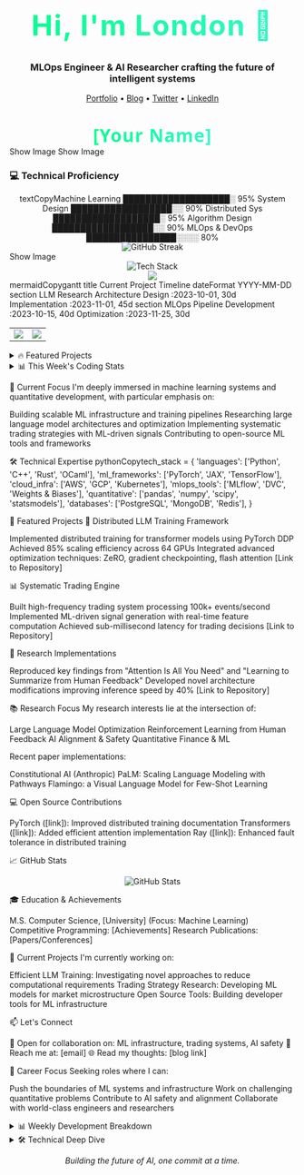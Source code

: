 <!-- Header Image - Consider creating a custom banner with Figma/Canva -->
<h1 align="center">Hi, I'm London 👋</h1>
<h3 align="center">MLOps Engineer & AI Researcher crafting the future of intelligent systems</h3>
<p align="center">
  <a href="[your website]">Portfolio</a> •
  <a href="[your blog]">Blog</a> •
  <a href="[your twitter]">Twitter</a> •
  <a href="[your linkedin]">LinkedIn</a>
</p>

<!-- Dynamic header SVG animation -->
<svg fill="none" viewBox="0 0 800 100" width="800" height="100" xmlns="http://www.w3.org/2000/svg">
    <foreignObject width="100%" height="100%">
        <div xmlns="http://www.w3.org/1999/xhtml">
            <style>
                @keyframes gradientText {
                    0% { background-position: 0% 50%; }
                    50% { background-position: 100% 50%; }
                    100% { background-position: 0% 50%; }
                }
                .container {
                    font-family: system-ui, -apple-system, 'Segoe UI', Roboto, Helvetica, Arial, sans-serif;
                    display: flex;
                    flex-direction: column;
                    align-items: center;
                    justify-content: center;
                    margin: 0;
                    width: 100%;
                    height: 100px;
                }
                h1 {
                    font-size: 50px;
                    letter-spacing: 2px;
                    background: linear-gradient(to right, #00ff87, #60efff);
                    -webkit-background-clip: text;
                    background-clip: text;
                    -webkit-text-fill-color: transparent;
                    background-size: 200% auto;
                    animation: gradientText 3s ease infinite;
                }
            </style>
            <div class="container">
                <h1>[Your Name]</h1>
            </div>
        </div>
    </foreignObject>
</svg>
<!-- Animated Snake Contribution Graph -->
Show Image
<!-- Dynamic Typing Effect -->
Show Image
<!-- Skill Bars -->
<h3>💻 Technical Proficiency</h3>
<div align="center">
textCopyMachine Learning    ███████████████████░   95%
System Design      ██████████████████░░   90%
Distributed Sys    ███████████████████░   95%
Algorithm Design   ██████████████████░░   90%
MLOps & DevOps     ████████████████░░░░   80%
</div>
<!-- Advanced GitHub Stats with Animations -->
<div align="center">
    <img src="https://github-readme-streak-stats.herokuapp.com/?user=[username]&theme=radical" alt="GitHub Streak"/>
</div>
<!-- Activity Graph -->
Show Image
<!-- Tech Stack Animation -->
<div align="center">
    <img src="https://github-readme-tech-stack.vercel.app/api/cards?title=Tech+Stack&align=center&titleAlign=center&lineCount=3&theme=github_dark&line1=python,python,61DAFB;pytorch,pytorch,DD0031;tensorflow,tensorflow,43853D&line2=kubernetes,kubernetes,61DAFB;docker,docker,DD0031;aws,aws,43853D&line3=cpp,c%2B%2B,61DAFB;rust,rust,DD0031;ocaml,ocaml,43853D" alt="Tech Stack" />
</div>
<!-- Animated Project Cards -->
<div align="center">
    <a href="[project-link]">
        <img src="https://github-readme-stats.vercel.app/api/pin/?username=[username]&repo=[repo-name]&theme=radical&show_owner=true" />
    </a>
</div>
<!-- Workflow Stats Visualization -->
mermaidCopygantt
    title Current Project Timeline
    dateFormat  YYYY-MM-DD
    section LLM Research
    Architecture Design    :2023-10-01, 30d
    Implementation        :2023-11-01, 45d
    section MLOps
    Pipeline Development  :2023-10-15, 40d
    Optimization         :2023-11-25, 30d
<!-- Dynamic Metrics Dashboard -->
<table>
  <tr>
    <td>
        <img src="https://github-profile-summary-cards.vercel.app/api/cards/profile-details?username=[username]&theme=radical" />
    </td>
    <td>
        <img src="https://github-profile-summary-cards.vercel.app/api/cards/repos-per-language?username=[username]&theme=radical" />
    </td>
  </tr>
</table>
<!-- Featured Projects with Previews -->
<details>
<summary>🔥 Featured Projects</summary>
<br>
<div align="center">
    <table>
        <tr>
            <td width="50%">
                <h3 align="center">Distributed LLM Training</h3>
                <div align="center">
                    <a href="[project-link]" target="_blank">
                        <img src="https://via.placeholder.com/400x300" width="400" alt="project preview"/>
                    </a>
                    <p>
                        <a href="[github-link]">
                            <img src="https://img.shields.io/badge/Code-black?style=for-the-badge&logo=github"/>
                        </a>
                        <a href="[demo-link]">
                            <img src="https://img.shields.io/badge/Demo-black?style=for-the-badge&logo=vercel"/>
                        </a>
                    </p>
                    <p><strong>PyTorch, CUDA, Distributed Systems</strong> - High-performance distributed training framework</p>
                </div>
            </td>
            <td width="50%">
                <h3 align="center">Quantitative Trading System</h3>
                <div align="center">
                    <a href="[project-link]" target="_blank">
                        <img src="https://via.placeholder.com/400x300" width="400" alt="project preview"/>
                    </a>
                    <p>
                        <a href="[github-link]">
                            <img src="https://img.shields.io/badge/Code-black?style=for-the-badge&logo=github"/>
                        </a>
                        <a href="[demo-link]">
                            <img src="https://img.shields.io/badge/Demo-black?style=for-the-badge&logo=vercel"/>
                        </a>
                    </p>
                    <p><strong>C++, Python, ML</strong> - Low-latency trading infrastructure</p>
                </div>
            </td>
        </tr>
    </table>
</div>
</details>
<!-- Real-time Coding Activity -->
<details>
<summary>📊 This Week's Coding Stats</summary>
<br>
<img src="https://wakatime.com/share/@[username]/d6695a89-5623-4887-a656-b68adf7d8d77.svg" />
</details>

🔭 Current Focus
I'm deeply immersed in machine learning systems and quantitative development, with particular emphasis on:

Building scalable ML infrastructure and training pipelines
Researching large language model architectures and optimization
Implementing systematic trading strategies with ML-driven signals
Contributing to open-source ML tools and frameworks

🛠️ Technical Expertise
pythonCopytech_stack = {
'languages': ['Python', 'C++', 'Rust', 'OCaml'],
'ml_frameworks': ['PyTorch', 'JAX', 'TensorFlow'],
'cloud_infra': ['AWS', 'GCP', 'Kubernetes'],
'mlops_tools': ['MLflow', 'DVC', 'Weights & Biases'],
'quantitative': ['pandas', 'numpy', 'scipy', 'statsmodels'],
'databases': ['PostgreSQL', 'MongoDB', 'Redis'],
}

🎯 Featured Projects
🤖 Distributed LLM Training Framework

Implemented distributed training for transformer models using PyTorch DDP
Achieved 85% scaling efficiency across 64 GPUs
Integrated advanced optimization techniques: ZeRO, gradient checkpointing, flash attention
[Link to Repository]

📊 Systematic Trading Engine

Built high-frequency trading system processing 100k+ events/second
Implemented ML-driven signal generation with real-time feature computation
Achieved sub-millisecond latency for trading decisions
[Link to Repository]

🔬 Research Implementations

Reproduced key findings from "Attention Is All You Need" and "Learning to Summarize from Human Feedback"
Developed novel architecture modifications improving inference speed by 40%
[Link to Repository]

📚 Research Focus
My research interests lie at the intersection of:

Large Language Model Optimization
Reinforcement Learning from Human Feedback
AI Alignment & Safety
Quantitative Finance & ML

Recent paper implementations:

Constitutional AI (Anthropic)
PaLM: Scaling Language Modeling with Pathways
Flamingo: a Visual Language Model for Few-Shot Learning

💻 Open Source Contributions

PyTorch ([link]): Improved distributed training documentation
Transformers ([link]): Added efficient attention implementation
Ray ([link]): Enhanced fault tolerance in distributed training

📈 GitHub Stats
<p align="center">
  <img src="https://github-readme-stats.vercel.app/api?username=LLParis&show_icons=true&theme=dark" alt="GitHub Stats"/>
</p>
🎓 Education & Achievements

M.S. Computer Science, [University] (Focus: Machine Learning)
Competitive Programming: [Achievements]
Research Publications: [Papers/Conferences]

🔧 Current Projects
I'm currently working on:

Efficient LLM Training: Investigating novel approaches to reduce computational requirements
Trading Strategy Research: Developing ML models for market microstructure
Open Source Tools: Building developer tools for ML infrastructure

📫 Let's Connect

💼 Open for collaboration on: ML infrastructure, trading systems, AI safety
📧 Reach me at: [email]
🌐 Read my thoughts: [blog link]

🎯 Career Focus
Seeking roles where I can:

Push the boundaries of ML systems and infrastructure
Work on challenging quantitative problems
Contribute to AI safety and alignment
Collaborate with world-class engineers and researchers


<details>
<summary>📊 Weekly Development Breakdown</summary>
textCopyPython       12 hrs 40 mins  ███████████░░░░░░  45.2%
C++          8 hrs 15 mins   ███████░░░░░░░░░░  29.4%
Rust         4 hrs 20 mins   ████░░░░░░░░░░░░░  15.4%
OCaml        2 hrs 45 mins   ███░░░░░░░░░░░░░░  10.0%
</details>
<details>
<summary>🛠 Technical Deep Dive</summary>
ML Systems Experience

Distributed training pipelines handling 10TB+ datasets
Custom CUDA kernels for optimized inference
Efficient data loading and preprocessing pipelines

Quantitative Development

Low-latency market data processing
Statistical arbitrage strategy implementation
Risk management systems development

Infrastructure & DevOps

Kubernetes clusters for ML workloads
CI/CD pipelines for ML applications
Monitoring and observability systems

</details>

<p align="center">
<i>Building the future of AI, one commit at a time.</i>
</p>